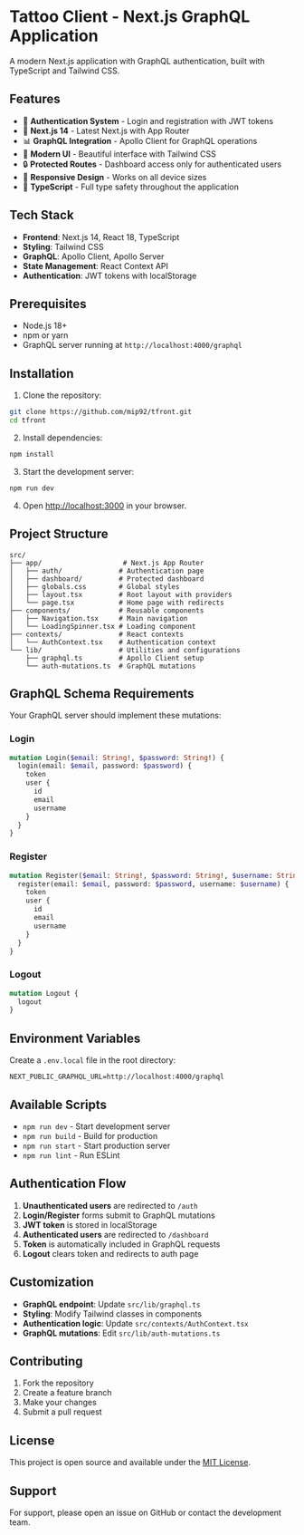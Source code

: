 # Tattoo Client - Next.js GraphQL Application

A modern Next.js application with GraphQL authentication, built with TypeScript and Tailwind CSS.

## Features

- 🔐 **Authentication System** - Login and registration with JWT tokens
- 🚀 **Next.js 14** - Latest Next.js with App Router
- 📊 **GraphQL Integration** - Apollo Client for GraphQL operations
- 🎨 **Modern UI** - Beautiful interface with Tailwind CSS
- 🔒 **Protected Routes** - Dashboard access only for authenticated users
- 📱 **Responsive Design** - Works on all device sizes
- 🧩 **TypeScript** - Full type safety throughout the application

## Tech Stack

- **Frontend**: Next.js 14, React 18, TypeScript
- **Styling**: Tailwind CSS
- **GraphQL**: Apollo Client, Apollo Server
- **State Management**: React Context API
- **Authentication**: JWT tokens with localStorage

## Prerequisites

- Node.js 18+ 
- npm or yarn
- GraphQL server running at `http://localhost:4000/graphql`

## Installation

1. Clone the repository:
```bash
git clone https://github.com/mip92/tfront.git
cd tfront
```

2. Install dependencies:
```bash
npm install
```

3. Start the development server:
```bash
npm run dev
```

4. Open [http://localhost:3000](http://localhost:3000) in your browser.

## Project Structure

```
src/
├── app/                    # Next.js App Router
│   ├── auth/              # Authentication page
│   ├── dashboard/         # Protected dashboard
│   ├── globals.css        # Global styles
│   ├── layout.tsx         # Root layout with providers
│   └── page.tsx           # Home page with redirects
├── components/            # Reusable components
│   ├── Navigation.tsx     # Main navigation
│   └── LoadingSpinner.tsx # Loading component
├── contexts/              # React contexts
│   └── AuthContext.tsx    # Authentication context
└── lib/                   # Utilities and configurations
    ├── graphql.ts         # Apollo Client setup
    └── auth-mutations.ts  # GraphQL mutations
```

## GraphQL Schema Requirements

Your GraphQL server should implement these mutations:

### Login
```graphql
mutation Login($email: String!, $password: String!) {
  login(email: $email, password: $password) {
    token
    user {
      id
      email
      username
    }
  }
}
```

### Register
```graphql
mutation Register($email: String!, $password: String!, $username: String) {
  register(email: $email, password: $password, username: $username) {
    token
    user {
      id
      email
      username
    }
  }
}
```

### Logout
```graphql
mutation Logout {
  logout
}
```

## Environment Variables

Create a `.env.local` file in the root directory:

```env
NEXT_PUBLIC_GRAPHQL_URL=http://localhost:4000/graphql
```

## Available Scripts

- `npm run dev` - Start development server
- `npm run build` - Build for production
- `npm run start` - Start production server
- `npm run lint` - Run ESLint

## Authentication Flow

1. **Unauthenticated users** are redirected to `/auth`
2. **Login/Register** forms submit to GraphQL mutations
3. **JWT token** is stored in localStorage
4. **Authenticated users** are redirected to `/dashboard`
5. **Token** is automatically included in GraphQL requests
6. **Logout** clears token and redirects to auth page

## Customization

- **GraphQL endpoint**: Update `src/lib/graphql.ts`
- **Styling**: Modify Tailwind classes in components
- **Authentication logic**: Update `src/contexts/AuthContext.tsx`
- **GraphQL mutations**: Edit `src/lib/auth-mutations.ts`

## Contributing

1. Fork the repository
2. Create a feature branch
3. Make your changes
4. Submit a pull request

## License

This project is open source and available under the [MIT License](LICENSE).

## Support

For support, please open an issue on GitHub or contact the development team.
